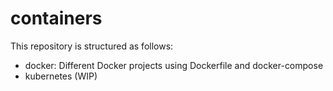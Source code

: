 # containers

This repository is structured as follows:

- docker: Different Docker projects using Dockerfile and docker-compose
- kubernetes (WIP)
